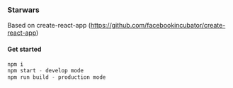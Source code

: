### Starwars

Based on create-react-app (https://github.com/facebookincubator/create-react-app)

#### Get started

```javascript
npm i
npm start - develop mode
npm run build - production mode
```

